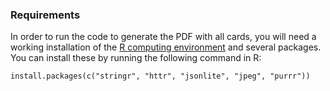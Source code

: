 ### Requirements

In order to run the code to generate the PDF with all cards, you will need a working installation of the [R computing environment](https://www.r-project.org) and several packages. You can install these by running the following command in R:

```install.packages(c("stringr", "httr", "jsonlite", "jpeg", "purrr"))```

